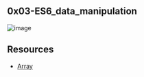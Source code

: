 ## 0x03-ES6_data_manipulation

![image](https://www.google.com/url?sa=i&url=https%3A%2F%2Fvelog.io%2F%40lunadein2022_0&psig=AOvVaw2QT8-e1gpR5CEJIK0b6cMl&ust=1690871383236000&source=images&cd=vfe&opi=89978449&ved=0CBEQjRxqFwoTCIjP7fiouIADFQAAAAAdAAAAABAE)

## Resources

- [Array](https://intranet.alxswe.com/rltoken/bcXqK1IaIHtrZ45sv0RxsQ)